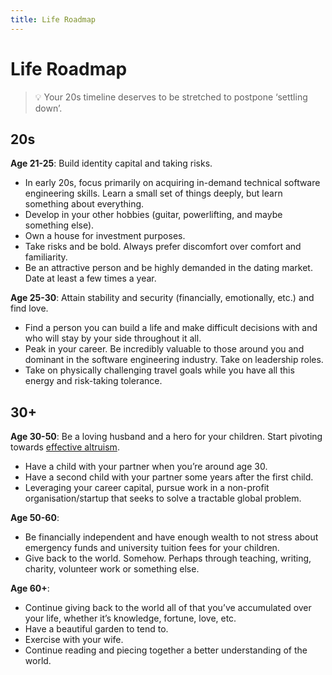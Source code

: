```yaml
---
title: Life Roadmap
---
```


# Life Roadmap
>💡 Your 20s timeline deserves to be stretched to postpone ‘settling down’.

## 20s
**Age 21-25**: Build identity capital and taking risks.
- In early 20s, focus primarily on acquiring in-demand technical software engineering skills. Learn a small set of things deeply, but learn something about everything.
- Develop in your other hobbies (guitar, powerlifting, and maybe something else).
- Own a house for investment purposes.
- Take risks and be bold. Always prefer discomfort over comfort and familiarity.
- Be an attractive person and be highly demanded in the dating market. Date at least a few times a year.

**Age 25-30**: Attain stability and security (financially, emotionally, etc.) and find love.
- Find a person you can build a life and make difficult decisions with and who will stay by your side throughout it all.
- Peak in your career. Be incredibly valuable to those around you and dominant in the software engineering industry. Take on leadership roles.
- Take on physically challenging travel goals while you have all this energy and risk-taking tolerance.

## 30+
**Age 30-50**: Be a loving husband and a hero for your children. Start pivoting towards [effective altruism](https://www.effectivealtruism.org/).
- Have a child with your partner when you’re around age 30.
- Have a second child with your partner some years after the first child.
- Leveraging your career capital, pursue work in a non-profit organisation/startup that seeks to solve a tractable global problem.

**Age 50-60**:
- Be financially independent and have enough wealth to not stress about emergency funds and university tuition fees for your children.
- Give back to the world. Somehow. Perhaps through teaching, writing, charity, volunteer work or something else.

**Age 60+**:
- Continue giving back to the world all of that you’ve accumulated over your life, whether it’s knowledge, fortune, love, etc.
- Have a beautiful garden to tend to.
- Exercise with your wife.
- Continue reading and piecing together a better understanding of the world.
